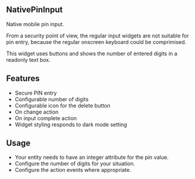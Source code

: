 ## NativePinInput
Native mobile pin input.

From a security point of view, the regular input widgets are not suitable for pin entry, because the regular onscreen keyboard could be comprimised.

This widget uses buttons and shows the number of entered digits in a readonly text box.

## Features
- Secure PIN entry
- Configurable number of digits
- Configurable icon for the delete button
- On change action
- On input complete action
- Widget styling responds to dark mode setting

## Usage
- Your entity needs to have an integer attribute for the pin value.
- Configure the number of digits for your situation.
- Configure the action events where appropriate.
